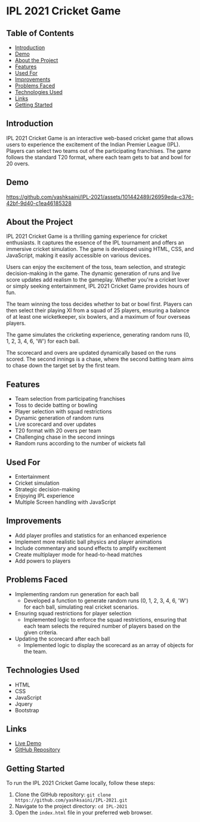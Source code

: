 # IPL 2021 Cricket Game

## Table of Contents
- [Introduction](#introduction)
- [Demo](#demo)
- [About the Project](#about-the-project)
- [Features](#features)
- [Used For](#used-for)
- [Improvements](#improvements)
- [Problems Faced](#problems-faced)
- [Technologies Used](#technologies-used)
- [Links](#links)
- [Getting Started](#getting-started)

## Introduction
IPL 2021 Cricket Game is an interactive web-based cricket game that allows users to experience the excitement of the Indian Premier League (IPL). Players can select two teams out of the participating franchises. The game follows the standard T20 format, where each team gets to bat and bowl for 20 overs.

## Demo


https://github.com/yashksaini/IPL-2021/assets/101442489/26959eda-c376-42bf-9d40-c1ea46185328



## About the Project
IPL 2021 Cricket Game is a thrilling gaming experience for cricket enthusiasts. It captures the essence of the IPL tournament and offers an immersive cricket simulation. The game is developed using HTML, CSS, and JavaScript, making it easily accessible on various devices.

Users can enjoy the excitement of the toss, team selection, and strategic decision-making in the game. The dynamic generation of runs and live score updates add realism to the gameplay. Whether you're a cricket lover or simply seeking entertainment, IPL 2021 Cricket Game provides hours of fun.

The team winning the toss decides whether to bat or bowl first. Players can then select their playing XI from a squad of 25 players, ensuring a balance of at least one wicketkeeper, six bowlers, and a maximum of four overseas players. 

The game simulates the cricketing experience, generating random runs (0, 1, 2, 3, 4, 6, 'W') for each ball. 

The scorecard and overs are updated dynamically based on the runs scored. The second innings is a chase, where the second batting team aims to chase down the target set by the first team.

## Features
- Team selection from participating franchises
- Toss to decide batting or bowling
- Player selection with squad restrictions
- Dynamic generation of random runs
- Live scorecard and over updates
- T20 format with 20 overs per team
- Challenging chase in the second innings
- Random runs according to the number of wickets fall

## Used For
- Entertainment
- Cricket simulation
- Strategic decision-making
- Enjoying IPL experience
- Multiple Screen handling with JavaScript

## Improvements
- Add player profiles and statistics for an enhanced experience
- Implement more realistic ball physics and player animations
- Include commentary and sound effects to amplify excitement
- Create multiplayer mode for head-to-head matches
- Add powers to players

## Problems Faced
- Implementing random run generation for each ball
  - Developed a function to generate random runs (0, 1, 2, 3, 4, 6, 'W') for each ball, simulating real cricket scenarios.
- Ensuring squad restrictions for player selection
  - Implemented logic to enforce the squad restrictions, ensuring that each team selects the required number of players based on the given criteria.
- Updating the scorecard after each ball
  - Implemented logic to display the scorecard as an array of objects for the team.

## Technologies Used
- HTML
- CSS
- JavaScript
- Jquery
- Bootstrap

## Links
- [Live Demo](https://2021ipl.netlify.app/)
- [GitHub Repository](https://github.com/yashksaini/IPL-2021)

## Getting Started
To run the IPL 2021 Cricket Game locally, follow these steps:
1. Clone the GitHub repository: `git clone https://github.com/yashksaini/IPL-2021.git`
2. Navigate to the project directory: `cd IPL-2021`
3. Open the `index.html` file in your preferred web browser.

